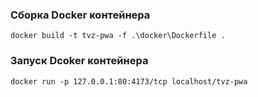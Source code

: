 
### Сборка Docker контейнера
`docker build -t tvz-pwa -f .\docker\Dockerfile .`

### Запуск Dcoker контейнера
`docker run -p 127.0.0.1:80:4173/tcp localhost/tvz-pwa`
